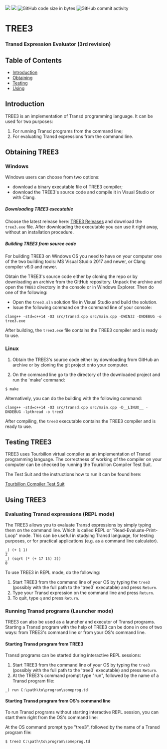 ![](https://tokei.rs/b1/github/transd-lang/TREE3?category=code)
![](https://tokei.rs/b1/github/transd-lang/TREE3?category=files)
![GitHub code size in bytes](https://img.shields.io/github/languages/code-size/transd-lang/TREE3)
![GitHub commit activity](https://img.shields.io/github/commit-activity/m/transd-lang/TREE3)

# TREE3
### Transd Expression Evaluator (3rd revision)

## Table of Contents
* [Introduction](#introduction)
* [Obtaining](#obtaining-tree3)
* [Testing](#testing-tree3)
* [Using](#using-tree3)

## Introduction
TREE3 is an implementation of Transd programming language. It can be used for two purposes: 
 
 1. For running Transd programs from the command line;
 2. For evaluating Transd expressions from the command line.

## Obtaining TREE3

### Windows

Windows users can choose from two options: 
* download a binary executable file of TREE3 compiler;
* download the TREE3's source code and compile it in Visual Studio or with Clang.

##### Downloading TREE3 executable

Choose the latest release here: [TREE3 Releases](https://github.com/transd-lang/TREE3/releases) and download the `tree3.exe` file. After downloading the executable you can use it right away, without an installation procedure.

##### Building TREE3 from source code

For building TREE3 on Windows OS you need to have on your computer one of the two building tools: MS Visual Studio 2017 and newer, or Clang compiler v6.0 and newer.

Obtain the TREE3's source code either by cloning the repo or by downloading an archive from the GitHub repository. Unpack the archive and open the `TREE3` directory in the console or in Windows Explorer. Then do one of the following: 

* Open the `tree3.sln` solution file in Visual Studio and build the solution.
* Issue the following command on the command line of your console:

```
clang++ -std=c++14 -O3 src/transd.cpp src/main.cpp -DWIN32 -DNDEBUG -o tree3.exe
```

After building, the `tree3.exe` file contains the TREE3 compiler and is ready to use.


### Linux

1. Obtain the TREE3's source code either by downloading from GitHub an archive or 
by cloning the git project onto your computer.

2. On the command line go to the directory of the downloaded project and run the 'make'
command:

`$ make`

Alternatively, you can do the building with the following command:

```
clang++ -std=c++14 -O3 src/transd.cpp src/main.cpp -D__LINUX__ -DNDEBUG -lpthread -o tree3
```

After compiling, the `tree3` executable contains the TREE3 compiler and is ready to use.

## Testing TREE3

TREE3 uses Tourbillon virtual compiler as an implementation of Transd programming language. The correctness of working of the compiler on your computer can be checked by running the Tourbillon Compiler Test Suit.

The Test Suit and the instructions how to run it can be found here:

[Tourbillon Compiler Test Suit](https://github.com/transd-lang/Tourbillon-test-suite)

## Using TREE3

### Evaluating Transd expressions (REPL mode)

The TREE3 allows you to evaluate Transd expressions by simply typing them on the command line. Which is called REPL or "Read-Evaluate-Print-Loop" mode. This can be useful in studying Tranѕd language, for testing purposes, or for practical applications (e.g. as a command line calculator).

```
_) (+ 1 1)
2
_) (sqrt (* (+ 17 15) 2))
8
```

To use TREE3 in REPL mode, do the following:

 1. Start TREE3 from the command line of your OS by typing the `tree3` (possibly with
 the full path to the 'tree3' executable) and press `Return`.
 2. Type your Transd expression on the command line and press `Return`.
 3. To quit, type `q` and press `Return`.

### Running Transd programs (Launcher mode)

TREE3 can also be used as a launcher and executor of Transd programs. Starting a Transd program with the help of TREE3 can be done in one of two ways: from TREE3's command line or from your OS's command line.

#### Starting Transd program from TREE3

Transd programs can be started during interactive REPL sessions:

 1. Start TREE3 from the command line of your OS by typing the `tree3` (possibly with
 the full path to the 'tree3' executable) and press `Return`.
 2. At the TREE3's command prompt type "run", followed by the name of a Transd program file:

`_) run C:\path\to\program\someprog.td`

#### Starting Transd program from OS's command line

To run Transd programs without starting interactive REPL session, you can start
them right from the OS's command line:

 At the OS command prompt type "tree3", followed by the name of a Transd program file:

`$ tree3 C:\path\to\program\someprog.td`


